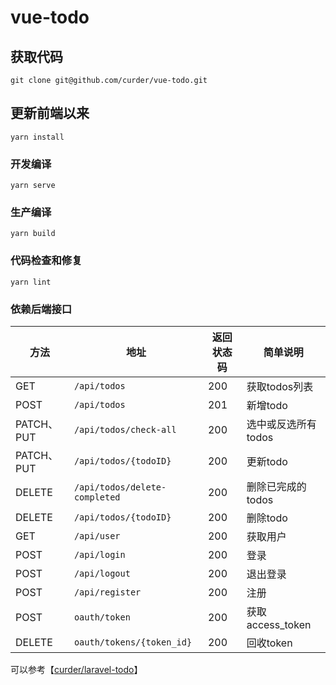 # vue-todo

## 获取代码

```
git clone git@github.com/curder/vue-todo.git
```

## 更新前端以来
```
yarn install
```

### 开发编译
```
yarn serve
```

### 生产编译
```
yarn build
```

### 代码检查和修复
```
yarn lint
```

### 依赖后端接口

| 方法 | 地址 | 返回状态码 | 简单说明 |
| ---- | ---- | ---- | ---- |
| GET | `/api/todos` | 200 | 获取todos列表 |
| POST | `/api/todos` | 201 | 新增todo |
| PATCH、PUT | `/api/todos/check-all` | 200 | 选中或反选所有todos |
| PATCH、PUT| `/api/todos/{todoID}` | 200 | 更新todo |
| DELETE | `/api/todos/delete-completed` | 200 | 删除已完成的todos | 
| DELETE | `/api/todos/{todoID}` | 200 | 删除todo |
| GET | `/api/user` | 200 | 获取用户 |
| POST | `/api/login` | 200 | 登录 |
| POST | `/api/logout` | 200 | 退出登录 |
| POST | `/api/register` | 200 | 注册 |
| POST | `oauth/token` | 200 | 获取access_token |
| DELETE | `oauth/tokens/{token_id}` | 200 | 回收token |  

可以参考【[curder/laravel-todo](https://github.com/curder/laravel-todo)】
